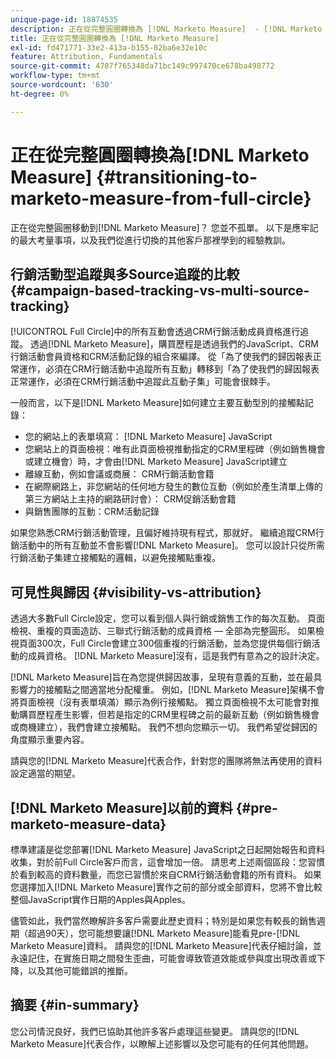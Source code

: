 ```yaml
---
unique-page-id: 18874535
description: 正在從完整圓圈轉換為 [!DNL Marketo Measure]  - [!DNL Marketo Measure]
title: 正在從完整圓圈轉換為 [!DNL Marketo Measure]
exl-id: fd471771-33e2-413a-b155-02ba6e32e10c
feature: Attribution, Fundamentals
source-git-commit: 4787f765348da71bc149c997470ce678ba498772
workflow-type: tm+mt
source-wordcount: '630'
ht-degree: 0%

---
```


# 正在從完整圓圈轉換為[!DNL Marketo Measure] {#transitioning-to-marketo-measure-from-full-circle}

正在從完整圓圈移動到[!DNL Marketo Measure]？ 您並不孤單。 以下是應牢記的最大考量事項，以及我們從進行切換的其他客戶那裡學到的經驗教訓。

## 行銷活動型追蹤與多Source追蹤的比較 {#campaign-based-tracking-vs-multi-source-tracking}

[!UICONTROL Full Circle]中的所有互動會透過CRM行銷活動成員資格進行追蹤。 透過[!DNL Marketo Measure]，購買歷程是透過我們的JavaScript、CRM行銷活動會員資格和CRM活動記錄的組合來編譯。 從「為了使我們的歸因報表正常運作，必須在CRM行銷活動中追蹤所有互動」轉移到「為了使我們的歸因報表正常運作，必須在CRM行銷活動中追蹤此互動子集」可能會很棘手。

一般而言，以下是[!DNL Marketo Measure]如何建立主要互動型別的接觸點記錄：

* 您的網站上的表單填寫： [!DNL Marketo Measure] JavaScript
* 您網站上的頁面檢視：唯有此頁面檢視推動指定的CRM里程碑（例如銷售機會或建立機會）時，才會由[!DNL Marketo Measure] JavaScript建立
* 離線互動，例如會議或商展： CRM行銷活動會籍
* 在網際網路上，非您網站的任何地方發生的數位互動（例如於產生清單上傳的第三方網站上主持的網路研討會）： CRM促銷活動會籍
* 與銷售團隊的互動：CRM活動記錄

如果您熟悉CRM行銷活動管理，且偏好維持現有程式，那就好。 繼續追蹤CRM行銷活動中的所有互動並不會影響[!DNL Marketo Measure]。 您可以設計只從所需行銷活動子集建立接觸點的邏輯，以避免接觸點重複。

## 可見性與歸因 {#visibility-vs-attribution}

透過大多數Full Circle設定，您可以看到個人與行銷或銷售工作的每次互動。 頁面檢視、重複的頁面造訪、三聯式行銷活動的成員資格 — 全部為完整圓形。 如果檢視頁面300次，Full Circle會建立300個重複的行銷活動，並為您提供每個行銷活動的成員資格。 [!DNL Marketo Measure]沒有，這是我們有意為之的設計決定。

[!DNL Marketo Measure]旨在為您提供歸因故事，呈現有意義的互動，並在最具影響力的接觸點之間適當地分配權重。 例如，[!DNL Marketo Measure]架構不會將頁面檢視（沒有表單填滿）顯示為例行接觸點。 獨立頁面檢視不太可能會對推動購買歷程產生影響，但若是指定的CRM里程碑之前的最新互動（例如銷售機會或商機建立），我們會建立接觸點。 我們不想向您顯示一切。 我們希望從歸因的角度顯示重要內容。

請與您的[!DNL Marketo Measure]代表合作，針對您的團隊將無法再使用的資料設定適當的期望。

## [!DNL Marketo Measure]以前的資料 {#pre-marketo-measure-data}

標準建議是從您部署[!DNL Marketo Measure] JavaScript之日起開始報告和資料收集，對於前Full Circle客戶而言，這會增加一倍。 請思考上述兩個區段：您習慣於看到較高的資料數量，而您已習慣於來自CRM行銷活動會籍的所有資料。 如果您選擇加入[!DNL Marketo Measure]實作之前的部分或全部資料，您將不會比較整個JavaScript實作日期的Apples與Apples。

儘管如此，我們當然瞭解許多客戶需要此歷史資料；特別是如果您有較長的銷售週期（超過90天），您可能想要讓[!DNL Marketo Measure]能看見pre-[!DNL Marketo Measure]資料。 請與您的[!DNL Marketo Measure]代表仔細討論，並永遠記住，在實施日期之間發生歪曲，可能會導致管道效能或參與度出現改善或下降，以及其他可能錯誤的推斷。

## 摘要 {#in-summary}

您公司情況良好，我們已協助其他許多客戶處理這些變更。 請與您的[!DNL Marketo Measure]代表合作，以瞭解上述影響以及您可能有的任何其他問題。
